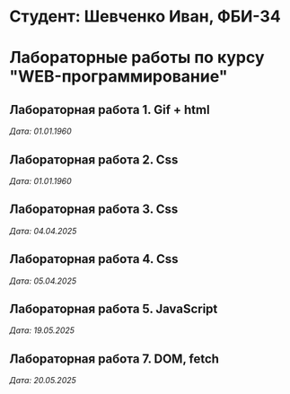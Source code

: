 # Студент: Шевченко Иван, ФБИ-34

# Лабораторные работы по курсу "WEB-программирование"

## Лабораторная работа 1. Gif + html

*Дата: 01.01.1960*

## Лабораторная работа 2. Css

*Дата: 01.01.1960*

## Лабораторная работа 3. Css

*Дата: 04.04.2025*

## Лабораторная работа 4. Css

*Дата: 05.04.2025*

## Лабораторная работа 5. JavaScript

*Дата: 19.05.2025*

## Лабораторная работа 7. DOM, fetch

*Дата: 20.05.2025*
